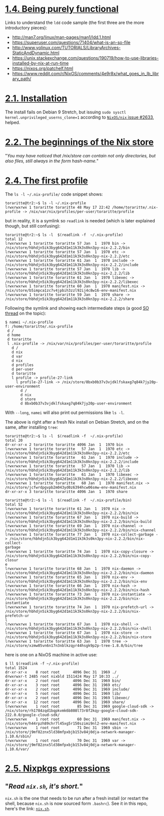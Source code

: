 # [1.4.  Being purely functional](https://nixos.org/nixos/nix-pills/why-you-should-give-it-a-try.html#idm140737316696912)

Links to understand the `ldd` code sample (the first three are the more introductory pieces):
+ http://man7.org/linux/man-pages/man1/ldd.1.html
+ https://superuser.com/questions/71404/what-is-an-so-file
+ http://www.yolinux.com/TUTORIALS/LibraryArchives-StaticAndDynamic.html
+ https://unix.stackexchange.com/questions/190719/how-to-use-libraries-installed-by-nix-at-run-time
+ https://nixos.org/patchelf.html
+ https://www.reddit.com/r/NixOS/comments/4e9r8x/what_goes_in_lb_library_path/

# [2.1. Installation](https://nixos.org/nixos/nix-pills/install-on-your-running-system.html#idm140737316668000)

The install fails on Debian 9 Stretch, but issuing `sudo sysctl kernel.unprivileged_userns_clone=1` according to [`NixOS/nix` issue #2633](https://github.com/NixOS/nix/issues/2633), helped.

# [2.2. The beginnings of the Nix store](https://nixos.org/nixos/nix-pills/install-on-your-running-system.html#idm140737316661696)

"*You may have noticed that /nix/store can contain not only directories, but also files, still always in the form hash-name.*"

# [2.4. The first profile](https://nixos.org/nixos/nix-pills/install-on-your-running-system.html#idm140737316649984)

The `ls -l ~/.nix-profile/` code snippet shows:
```
toraritte@tr2:~$ ls -l ~/.nix-profile
lrwxrwxrwx 1 toraritte toraritte 48 May 17 22:42 /home/toraritte/.nix-profile -> /nix/var/nix/profiles/per-user/toraritte/profile
```

but in reality, it is a symlink  so `readlink` is needed (which is later explained though, but still confusing):
```text
toraritte@tr2:~$ ls -l  $(readlink -f  ~/.nix-profile)
total 12
lrwxrwxrwx 1 toraritte toraritte 57 Jan  1  1970 bin -> /nix/store/hbhdjn5ik3byg642d1m11k3k3s0kn3py-nix-2.2.2/bin
lrwxrwxrwx 1 toraritte toraritte 57 Jan  1  1970 etc -> /nix/store/hbhdjn5ik3byg642d1m11k3k3s0kn3py-nix-2.2.2/etc
lrwxrwxrwx 1 toraritte toraritte 61 Jan  1  1970 include -> /nix/store/hbhdjn5ik3byg642d1m11k3k3s0kn3py-nix-2.2.2/include
lrwxrwxrwx 1 toraritte toraritte 57 Jan  1  1970 lib -> /nix/store/hbhdjn5ik3byg642d1m11k3k3s0kn3py-nix-2.2.2/lib
lrwxrwxrwx 1 toraritte toraritte 61 Jan  1  1970 libexec -> /nix/store/hbhdjn5ik3byg642d1m11k3k3s0kn3py-nix-2.2.2/libexec
lrwxrwxrwx 1 toraritte toraritte 60 Jan  1  1970 manifest.nix -> /nix/store/b5impca1zc7v4jpbih3zzl92ij4c8w16-env-manifest.nix
lrwxrwxrwx 1 toraritte toraritte 59 Jan  1  1970 share -> /nix/store/hbhdjn5ik3byg642d1m11k3k3s0kn3py-nix-2.2.2/share
```

Following the symlink and showing each intermediate steps (a good [SO thread](https://stackoverflow.com/questions/33255460/how-to-list-all-members-of-a-symlink-chain) on the topic):
```text
$ namei ~/.nix-profile
f: /home/toraritte/.nix-profile
 d /
 d home
 d toraritte
 l .nix-profile -> /nix/var/nix/profiles/per-user/toraritte/profile
   d /
   d nix
   d var
   d nix
   d profiles
   d per-user
   d toraritte
   l profile -> profile-27-link
     l profile-27-link -> /nix/store/8bxb0b37v3vjdklfskaxg7q84k7jy20p-user-environment
       d /
       d nix
       d store
       d 8bxb0b37v3vjdklfskaxg7q84k7jy20p-user-environment
```
With `--long`, `namei` will also print out permissions like `ls -l`.

The above is right after a fresh Nix install on Debian Stretch, and on the same, after installing `tree`:
```text
toraritte@tr2:~$ ls -l  $(readlink -f  ~/.nix-profile)
total 20
dr-xr-xr-x 2 toraritte toraritte 4096 Jan  1  1970 bin
lrwxrwxrwx 1 toraritte toraritte   57 Jan  1  1970 etc -> /nix/store/hbhdjn5ik3byg642d1m11k3k3s0kn3py-nix-2.2.2/etc
lrwxrwxrwx 1 toraritte toraritte   61 Jan  1  1970 include -> /nix/store/hbhdjn5ik3byg642d1m11k3k3s0kn3py-nix-2.2.2/include
lrwxrwxrwx 1 toraritte toraritte   57 Jan  1  1970 lib -> /nix/store/hbhdjn5ik3byg642d1m11k3k3s0kn3py-nix-2.2.2/lib
lrwxrwxrwx 1 toraritte toraritte   61 Jan  1  1970 libexec -> /nix/store/hbhdjn5ik3byg642d1m11k3k3s0kn3py-nix-2.2.2/libexec
lrwxrwxrwx 1 toraritte toraritte   60 Jan  1  1970 manifest.nix -> /nix/store/jcfwrdpgvpb2m043yd0z6394hcw06smw-env-manifest.nix
dr-xr-xr-x 3 toraritte toraritte 4096 Jan  1  1970 share

toraritte@tr2:~$ ls -l  $(readlink -f  ~/.nix-profile/bin)
total 52
lrwxrwxrwx 1 toraritte toraritte 61 Jan  1  1970 nix -> /nix/store/hbhdjn5ik3byg642d1m11k3k3s0kn3py-nix-2.2.2/bin/nix
lrwxrwxrwx 1 toraritte toraritte 67 Jan  1  1970 nix-build -> /nix/store/hbhdjn5ik3byg642d1m11k3k3s0kn3py-nix-2.2.2/bin/nix-build
lrwxrwxrwx 1 toraritte toraritte 69 Jan  1  1970 nix-channel -> /nix/store/hbhdjn5ik3byg642d1m11k3k3s0kn3py-nix-2.2.2/bin/nix-channel
lrwxrwxrwx 1 toraritte toraritte 77 Jan  1  1970 nix-collect-garbage -> /nix/store/hbhdjn5ik3byg642d1m11k3k3s0kn3py-nix-2.2.2/bin/nix-collect-
garbage
lrwxrwxrwx 1 toraritte toraritte 74 Jan  1  1970 nix-copy-closure -> /nix/store/hbhdjn5ik3byg642d1m11k3k3s0kn3py-nix-2.2.2/bin/nix-copy-closur
e
lrwxrwxrwx 1 toraritte toraritte 68 Jan  1  1970 nix-daemon -> /nix/store/hbhdjn5ik3byg642d1m11k3k3s0kn3py-nix-2.2.2/bin/nix-daemon
lrwxrwxrwx 1 toraritte toraritte 65 Jan  1  1970 nix-env -> /nix/store/hbhdjn5ik3byg642d1m11k3k3s0kn3py-nix-2.2.2/bin/nix-env
lrwxrwxrwx 1 toraritte toraritte 66 Jan  1  1970 nix-hash -> /nix/store/hbhdjn5ik3byg642d1m11k3k3s0kn3py-nix-2.2.2/bin/nix-hash
lrwxrwxrwx 1 toraritte toraritte 73 Jan  1  1970 nix-instantiate -> /nix/store/hbhdjn5ik3byg642d1m11k3k3s0kn3py-nix-2.2.2/bin/nix-instantiate
lrwxrwxrwx 1 toraritte toraritte 74 Jan  1  1970 nix-prefetch-url -> /nix/store/hbhdjn5ik3byg642d1m11k3k3s0kn3py-nix-2.2.2/bin/nix-prefetch-ur
l
lrwxrwxrwx 1 toraritte toraritte 67 Jan  1  1970 nix-shell -> /nix/store/hbhdjn5ik3byg642d1m11k3k3s0kn3py-nix-2.2.2/bin/nix-shell
lrwxrwxrwx 1 toraritte toraritte 67 Jan  1  1970 nix-store -> /nix/store/hbhdjn5ik3byg642d1m11k3k3s0kn3py-nix-2.2.2/bin/nix-store
lrwxrwxrwx 1 toraritte toraritte 63 Jan  1  1970 tree -> /nix/store/xzmw05vn6n17n3nblkzqyr44hsgk9p2p-tree-1.8.0/bin/tree
```

here is one on a NixOS machine in active use:
```text
$ ll $(readlink -f ~/.nix-profile)
total 1524
dr-xr-xr-x    8 root root      4096 Dec 31  1969 ./
drwxrwxr-t 2485 root nixbld 1511424 May 17 10:33 ../
dr-xr-xr-x    2 root root      4096 Dec 31  1969 bin/
dr-xr-xr-x    3 root root      4096 Dec 31  1969 etc/
dr-xr-xr-x    2 root root      4096 Dec 31  1969 include/
dr-xr-xr-x    5 root root      4096 Dec 31  1969 lib/
dr-xr-xr-x    2 root root      4096 Dec 31  1969 libexec/
dr-xr-xr-x   12 root root      4096 Dec 31  1969 share/
lrwxrwxrwx    1 root root        85 Dec 31  1969 google-cloud-sdk -> /nix/store/rh1784zqd1bqpkvmk6b808l73r8f2kqy-google-cloud-sdk-222.0.0/google-cloud-sdk/
lrwxrwxrwx    1 root root        60 Dec 31  1969 manifest.nix -> /nix/store/h44rpzh89chr7l45xg5r150szimi9nl2-env-manifest.nix
lrwxrwxrwx    1 root root        71 Dec 31  1969 sbin -> /nix/store/j9mf82znx5ld38mfpxbjb153v84j0dja-network-manager-1.10.6/sbin/
lrwxrwxrwx    1 root root        70 Dec 31  1969 var -> /nix/store/j9mf82znx5ld38mfpxbjb153v84j0dja-network-manager-1.10.6/var/
```

# [2.5. Nixpkgs expressions](https://nixos.org/nixos/nix-pills/install-on-your-running-system.html#idm140737316634384)

## "*Read `nix.sh`, it's short.*"

`nix.sh` is the one that needs to be run after a fresh install (or restart the shell, because `nix.sh` is now sourced form `.bashrc`). See it in this repo, here's the link: [`nix.sh`](./nix-profile_etc_profile.d_nix.sh).
